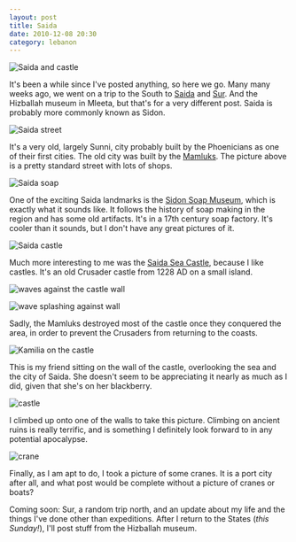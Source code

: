 ```yaml
---
layout: post
title: Saida
date: 2010-12-08 20:30
category: lebanon
---
```


![Saida and castle](http://dl.dropbox.com/u/3234860/andyfreeland.net/photo/lebanon/12/08/IMG_2553.JPG)

It's been a while since I've posted anything, so here we go. Many many weeks ago, we went on a trip to the South to [Saida](http://en.wikipedia.org/wiki/Sidon) and [Sur](http://en.wikipedia.org/wiki/Tyre,_Lebanon). And the Hizballah museum in Mleeta, but that's for a very different post. Saida is probably more commonly known as Sidon.

![Saida street](http://dl.dropbox.com/u/3234860/andyfreeland.net/photo/lebanon/12/08/IMG_2483.JPG)

It's a very old, largely Sunni, city probably built by the Phoenicians as one of their first cities. The old city was built by the [Mamluks](http://en.wikipedia.org/wiki/Mamluk). The picture above is a pretty standard street with lots of shops.

![Saida soap](http://dl.dropbox.com/u/3234860/andyfreeland.net/photo/lebanon/12/08/IMG_2486.JPG)

One of the exciting Saida landmarks is the [Sidon Soap Museum](http://en.wikipedia.org/wiki/Sidon_Soap_Museum), which is exactly what it sounds like. It follows the history of soap making in the region and has some old artifacts. It's in a 17th century soap factory. It's cooler than it sounds, but I don't have any great pictures of it.

![Saida castle](http://dl.dropbox.com/u/3234860/andyfreeland.net/photo/lebanon/12/08/IMG_2500.JPG)

Much more interesting to me was the [Saida Sea Castle](http://en.wikipedia.org/wiki/Sidon_Sea_Castle), because I like castles. It's an old Crusader castle from 1228 AD on a small island. 

![waves against the castle wall](http://dl.dropbox.com/u/3234860/andyfreeland.net/photo/lebanon/12/08/IMG_2525.JPG)

![wave splashing against wall](http://dl.dropbox.com/u/3234860/andyfreeland.net/photo/lebanon/12/08/IMG_2554.JPG)

Sadly, the Mamluks destroyed most of the castle once they conquered the area, in order to prevent the Crusaders from returning to the coasts.

![Kamilia on the castle](http://dl.dropbox.com/u/3234860/andyfreeland.net/photo/lebanon/12/08/IMG_2529.JPG)

This is my friend sitting on the wall of the castle, overlooking the sea and the city of Saida. She doesn't seem to be appreciating it nearly as much as I did, given that she's on her blackberry.

![castle](http://dl.dropbox.com/u/3234860/andyfreeland.net/photo/lebanon/12/08/IMG_2547.JPG)

I climbed up onto one of the walls to take this picture. Climbing on ancient ruins is really terrific, and is something I definitely look forward to in any potential apocalypse.

![crane](http://dl.dropbox.com/u/3234860/andyfreeland.net/photo/lebanon/12/08/IMG_2551.JPG)

Finally, as I am apt to do, I took a picture of some cranes. It is a port city after all, and what post would be complete without a picture of cranes or boats?

Coming soon: Sur, a random trip north, and an update about my life and the things I've done other than expeditions. After I return to the States (*this Sunday!*), I'll post stuff from the Hizballah museum.
